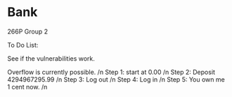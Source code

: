 # Bank
 266P Group 2
 
 
 To Do List:
 
 See if the vulnerabilities work.
 
 
 Overflow is currently possible. /n
 Step 1: start at 0.00 /n
 Step 2: Deposit 4294967295.99 /n
 Step 3: Log out /n
 Step 4: Log in /n
 Step 5: You own me 1 cent now. /n
